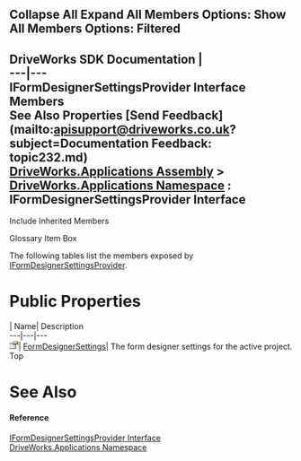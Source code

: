 Collapse All Expand All Members Options: Show All  Members Options: Filtered   
---  
DriveWorks SDK Documentation  |   
---|---  
IFormDesignerSettingsProvider Interface Members   
See Also Properties [Send Feedback](mailto:apisupport@driveworks.co.uk?subject=Documentation Feedback: topic232.md)  
[DriveWorks.Applications Assembly](topic13.md) > [DriveWorks.Applications Namespace](topic16.md) : IFormDesignerSettingsProvider Interface  
---  
  
Include Inherited Members    


Glossary Item Box

The following tables list the members exposed by [IFormDesignerSettingsProvider](topic232.md).

# Public Properties

| Name| Description  
---|---|---  
![ Property](dotnetimages/Property.gif)| [FormDesignerSettings](topic237.md)| The form designer settings for the active project.   
Top

# See Also

#### Reference

[IFormDesignerSettingsProvider Interface](topic232.md)   
[DriveWorks.Applications Namespace](topic16.md)


